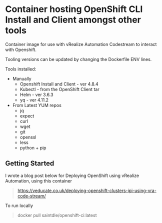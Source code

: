 # Container hosting OpenShift CLI Install and Client amongst other tools
Container image for use with vRealize Automation Codestream to interact with Openshift.

Tooling versions can be updated by changing the Dockerfile ENV lines.

Tools installed:
* Manually 
  * Openshift Install and Client - ver 4.8.4
  * Kubectl - from the OpenShift Client tar
  * Helm - ver 3.6.3
  * yq - ver 4.11.2
* From Latest YUM repos
  * jq
  * expect
  * curl
  * wget
  * git
  * openssl
  * less
  * python + pip

## Getting Started

I wrote a blog post below for Deploying OpenShift using vRealize Automation, using this container
 > https://veducate.co.uk/deploying-openshift-clusters-ipi-using-vra-code-stream/ 

To run locally

> docker pull saintdle/openshift-ci:latest
